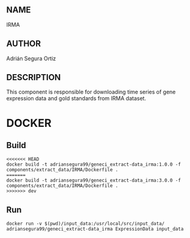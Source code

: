 ## NAME

IRMA

## AUTHOR

Adrián Segura Ortiz

## DESCRIPTION

This component is responsible for downloading time series of gene expression data and gold standards from IRMA dataset.

# DOCKER

## Build

```
<<<<<<< HEAD
docker build -t adriansegura99/geneci_extract-data_irma:1.0.0 -f components/extract_data/IRMA/Dockerfile .
=======
docker build -t adriansegura99/geneci_extract-data_irma:3.0.0 -f components/extract_data/IRMA/Dockerfile .
>>>>>>> dev
```

## Run

```
docker run -v $(pwd)/input_data:/usr/local/src/input_data/ adriansegura99/geneci_extract-data_irma ExpressionData input_data
```
